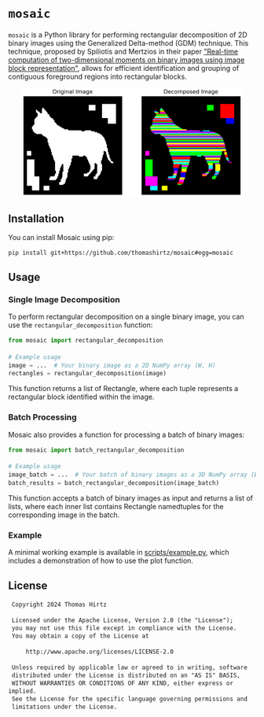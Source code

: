 # `mosaic`

`mosaic` is a Python library for performing rectangular decomposition of 2D binary images using the Generalized Delta-method (GDM) technique. This technique, proposed by Spiliotis and Mertzios in their paper ["Real-time computation of two-dimensional moments on binary images using image block representation"](https://ieeexplore.ieee.org/document/725368), allows for efficient identification and grouping of contiguous foreground regions into rectangular blocks.

<div align="center">
  <img width="450" alt="Example from the 99-Shape Database of the LEMS at Brown University" src="./scripts/output.png">
</div>

## Installation

You can install Mosaic using pip:

```
pip install git+https://github.com/thomashirtz/mosaic#egg=mosaic
```

## Usage

### Single Image Decomposition

To perform rectangular decomposition on a single binary image, you can use the `rectangular_decomposition` function:

```python
from mosaic import rectangular_decomposition

# Example usage
image = ...  # Your binary image as a 2D NumPy array (W, H)
rectangles = rectangular_decomposition(image)
```

This function returns a list of Rectangle, where each tuple represents a rectangular block identified within the image.

### Batch Processing

Mosaic also provides a function for processing a batch of binary images:

```python
from mosaic import batch_rectangular_decomposition

# Example usage
image_batch = ...  # Your batch of binary images as a 3D NumPy array (B, W, H)
batch_results = batch_rectangular_decomposition(image_batch)
```

This function accepts a batch of binary images as input and returns a list of lists, where each inner list contains Rectangle namedtuples for the corresponding image in the batch.

### Example

A minimal working example is available in [scripts/example.py](scripts/example.py), which includes a demonstration of how to use the plot function.

## License

     Copyright 2024 Thomas Hirtz

     Licensed under the Apache License, Version 2.0 (the "License");
     you may not use this file except in compliance with the License.
     You may obtain a copy of the License at

         http://www.apache.org/licenses/LICENSE-2.0

     Unless required by applicable law or agreed to in writing, software
     distributed under the License is distributed on an "AS IS" BASIS,
     WITHOUT WARRANTIES OR CONDITIONS OF ANY KIND, either express or implied.
     See the License for the specific language governing permissions and
     limitations under the License.
